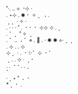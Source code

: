 ˚·.                  ..              ⟡ ⠐⊹                         ·               
  .     ⋆⊹             .       ✺      ⠂                       ✧            ⡀              ⠠     .   
                     ⢀                             ⡀                         ·  ✧                ·  
                  .  ·  ·         ·        ˚      .     ⠐ ⠂   ⠂ ⊹⊹               ⊹   .         ⡀    
                           .                            ⠁     ⡀       ˚   ✧          ⢀              
    .  ⠁      ..               ⠠     ⠁ ⋄  .  🌙 .  ·         ✺               ✺ ⟡·⢀          ⢀        
         .                                 ⊹                    .     .                ⊹            
           ⊹  ⡀   ·                               .  ⠐     ✨⠁                           ⊹  ⠐   ⠁    
   ⢀ .                     .   ⊹                  ·              ⢀      ⠂                           
                                      .   .     ⠐⠐          .         .                      ⡀      
    ⠁                                                                                               
      ·                        ⡀⋆   ˚     ⠠                                                      ⠐  
                      *                       ⡀                                ⠂   .                

